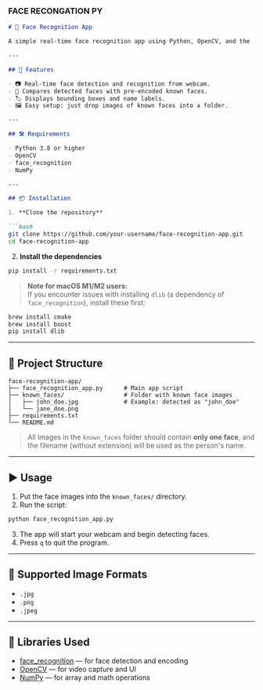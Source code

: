

### FACE RECONGATION PY

```markdown
# 🧠 Face Recognition App

A simple real-time face recognition app using Python, OpenCV, and the `face_recognition` library. It uses your webcam to detect and recognize faces based on a folder of known face images.

---

## 🚀 Features

- 📷 Real-time face detection and recognition from webcam.
- 🧠 Compares detected faces with pre-encoded known faces.
- 🏷️ Displays bounding boxes and name labels.
- 🖼️ Easy setup: just drop images of known faces into a folder.

---

## 🛠️ Requirements

- Python 3.8 or higher
- OpenCV
- face_recognition
- NumPy

---

## 📦 Installation

1. **Clone the repository**

```bash
git clone https://github.com/your-username/face-recognition-app.git
cd face-recognition-app
```

2. **Install the dependencies**

```bash
pip install -r requirements.txt
```

> **Note for macOS M1/M2 users:**  
If you encounter issues with installing `dlib` (a dependency of `face_recognition`), install these first:

```bash
brew install cmake
brew install boost
pip install dlib
```

---

## 📁 Project Structure

```
face-recognition-app/
├── face_recognition_app.py      # Main app script
├── known_faces/                 # Folder with known face images
│   ├── john_doe.jpg             # Example: detected as "john_doe"
│   └── jane_doe.png
├── requirements.txt
└── README.md
```

> All images in the `known_faces` folder should contain **only one face**, and the filename (without extension) will be used as the person's name.

---

## ▶️ Usage

1. Put the face images into the `known_faces/` directory.
2. Run the script:

```bash
python face_recognition_app.py
```

3. The app will start your webcam and begin detecting faces.
4. Press `q` to quit the program.

---

## 📸 Supported Image Formats

- `.jpg`
- `.png`
- `.jpeg`

---

## 🤖 Libraries Used

- [face_recognition](https://github.com/ageitgey/face_recognition) — for face detection and encoding
- [OpenCV](https://opencv.org/) — for video capture and UI
- [NumPy](https://numpy.org/) — for array and math operations
